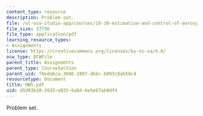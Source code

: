 ```yaml
---
content_type: resource
description: Problem set.
file: /ol-ocw-studio-app/courses/16-30-estimation-and-control-of-aerospace-systems-spring-2004/d5d93b1026d3e0356a846e5e67ab9df4_HW5.pdf
file_size: 37736
file_type: application/pdf
learning_resource_types:
- Assignments
license: https://creativecommons.org/licenses/by-nc-sa/4.0/
ocw_type: OCWFile
parent_title: Assignments
parent_type: CourseSection
parent_uid: f8eda6ca-3606-2807-dbbc-b093c8ab58c4
resourcetype: Document
title: HW5.pdf
uid: d5d93b10-26d3-e035-6a84-6e5e67ab9df4
---
```

Problem set.